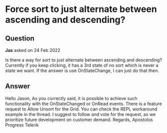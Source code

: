 # Force sort to just alternate between ascending and descending?

## Question

**Jas** asked on 24 Feb 2022

Is there a way for sort to just alternate between ascending and descending? Currently if you keep clicking, it has a 3rd state of no sort which is never a state we want. If the answer is use OnStateChange, I can just do that then.

## Answer

Hello Jason, As you correctly said, it is possible to achieve such functionality with the OnStateChanged or OnRead events. There is a feature request to Allow Unsort for the Grid. You can check the REPL workaround example in the thread. I suggest to follow and vote for the request, as we prioritize future development on customer demand. Regards, Apostolos Progress Telerik
